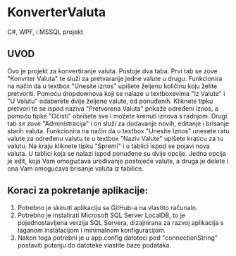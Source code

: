 # KonverterValuta
C#, WPF, i MSSQL projekt
## UVOD
Ovo je projekt za konvertiranje valuta. Postoje dva taba. Prvi tab se zove "Konvrter Valuta" te služi za pretvaranje jedne valute u drugu. Funkcionira na način da u textbox "Unesite iznos" upišete željenu količinu koju želite pretvoriti.
Pomoću dropdownova koji se nalaze u textboxevima "Iz Valute" i "U Valutu" odaberete dvije željene valute, od ponuđenih. Kliknete tipku pretvori te se ispod naziva "Pretvorena Valuta" prikaže određeni iznos, a pomoću tipke "Očisti" obrišete sve i možete krenuti iznova s radnjom.
Drugi tab se zove "Administracija" i on služi za dodavanje novih, editanje i brisanje starih valuta. Funkcionira na način da u textbox "Unesite Iznos" unesete ratu valute za određenu valutu te u textbox "Naziv Valute" upišete kraticu za tu valutu. Na kraju kliknete tipku "Spremi"
i u tablici ispod se pojavi nova valuta. U tablici koja se nalazi ispod ponuđene su dvije opcije. Jedna opcija je edit, koja Vam omogućava uređivanje postojeće valute, a druga je delete i ona Vam omogućava brisanje valuta iz tabilice. 

## Koraci za pokretanje aplikacije:
1. Potrebno je skinuti aplikaciju sa GitHub-a na vlastito računalo.
2. Potrebno je instalirati Microsoft SQL Server LocalDB, to je pojednostavljena verzija SQL Servera, dizajnirana za razvoj aplikacija s laganom instalacijom i minimalnom konfiguracijom.
3. Nakon toga potrebni je u app.config datoteci pod "connectionString" postaviti putanju do datoteke vlastite baze podataka.






